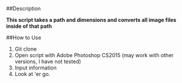 ##Description

**This script takes a path and dimensions and converts all image files inside of that path**

##How to Use

1. Git clone
2. Open script with Adobe Photoshop CS2015 (may work with other versions, I have not tested)
3. Input information
4. Look at 'er go.
